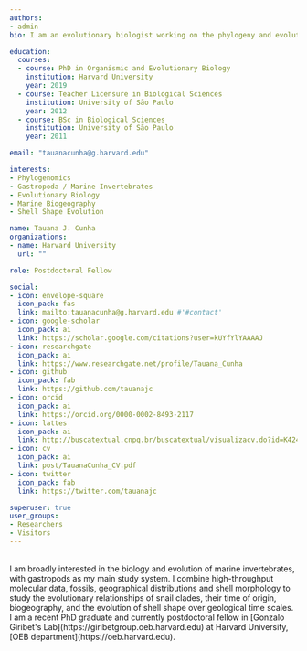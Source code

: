 ```yaml
---
authors:
- admin
bio: I am an evolutionary biologist working on the phylogeny and evolution of gastropods and other invertebrate critters.

education:
  courses:
  - course: PhD in Organismic and Evolutionary Biology
    institution: Harvard University
    year: 2019
  - course: Teacher Licensure in Biological Sciences
    institution: University of São Paulo
    year: 2012
  - course: BSc in Biological Sciences
    institution: University of São Paulo
    year: 2011

email: "tauanacunha@g.harvard.edu"

interests:
- Phylogenomics
- Gastropoda / Marine Invertebrates
- Evolutionary Biology
- Marine Biogeography
- Shell Shape Evolution

name: Tauana J. Cunha
organizations:
- name: Harvard University
  url: ""

role: Postdoctoral Fellow

social:
- icon: envelope-square
  icon_pack: fas
  link: mailto:tauanacunha@g.harvard.edu #'#contact'
- icon: google-scholar
  icon_pack: ai
  link: https://scholar.google.com/citations?user=kUYfYlYAAAAJ
- icon: researchgate
  icon_pack: ai
  link: https://www.researchgate.net/profile/Tauana_Cunha
- icon: github
  icon_pack: fab
  link: https://github.com/tauanajc
- icon: orcid
  icon_pack: ai
  link: https://orcid.org/0000-0002-8493-2117
- icon: lattes
  icon_pack: ai
  link: http://buscatextual.cnpq.br/buscatextual/visualizacv.do?id=K4245487P0
- icon: cv
  icon_pack: ai
  link: post/TauanaCunha_CV.pdf
- icon: twitter
  icon_pack: fab
  link: https://twitter.com/tauanajc

superuser: true
user_groups:
- Researchers
- Visitors
---
```


<br>
I am broadly interested in the biology and evolution of marine invertebrates, with gastropods as my main study system. I combine high-throughput molecular data, fossils, geographical distributions and shell morphology to study the evolutionary relationships of snail clades, their time of origin, biogeography, and the evolution of shell shape over geological time scales. I am a recent PhD graduate and currently postdoctoral fellow in [Gonzalo Giribet's Lab](https://giribetgroup.oeb.harvard.edu) at Harvard University, [OEB department](https://oeb.harvard.edu).
